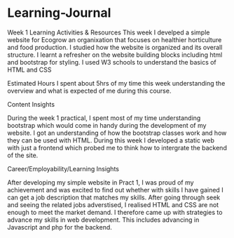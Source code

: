 # Learning-Journal

Week 1
Learning Activities & Resources
This week I develped a simple website for Ecogrow an organixation that focuses on healthier horticulture and food production. I studied how the website is organized and its overall structure. I learnt a refresher on the website building blocks including html and bootstrap for styling. I used W3 schools to understand the basics of HTML and CSS



Estimated Hours
I spent about 5hrs of my time this week understanding the overview and what is expected of me during this course.

Content Insights

During the week 1 practical, I spent most of my time understanding bootstrap which would come in handy during the development of my website. I got an understanding of how the bootstrap classes work and how they can be used with HTML. During this week I developed a static web with just a frontend which probed me to think how to intergrate the backend of the site.

Career/Employability/Learning Insights

After developing my simple website in Pract 1, I was proud of my achievement and was excited to find out whether with skills I have gained I can get a job description that matches my skills. After going through seek and seeing the related jobs adverstised, I realised HTML and CSS are not enough to meet the market demand. I therefore came up with strategies to advance my skills in web development. This includes advancing in Javascript and php for the backend. 
